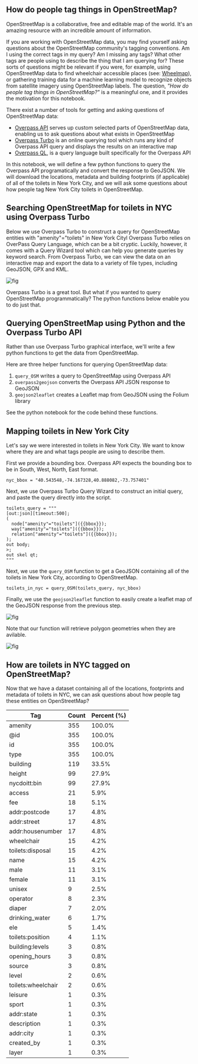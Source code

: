 ## How do people tag things in OpenStreetMap?

OpenStreetMap is a collaborative, free and editable map of the world. It's an amazing resource with an incredible amount of information.

If you are working with OpenStreetMap data, you may find yourself asking questions about the OpenStreetMap community's tagging conventions. Am I using the correct tags in my query? Am I missing any tags? What other tags are people using to describe the thing that I am querying for? These sorts of questions might be relevant if you were, for example, using OpenStreetMap data to find wheelchair accessible places (see: [Wheelmap](https://wheelmap.org/en/map#/?zoom=14)), or gathering training data for a machine learning model to recognize objects from satellite imagery using OpenStreetMap labels. The question, *"How do people tag things in OpenStreetMap?"* is a meaningful one, and it provides the motivation for this notebook.

There exist a number of tools for getting and asking questions of OpenStreetMap data:

- [Overpass API](http://wiki.openstreetmap.org/wiki/Overpass_API) serves up custom selected parts of OpenStreetMap data, enabling us to ask questions about what exists in OpenStreetMap
- [Overpass Turbo](http://overpass-turbo.eu/) is an online querying tool which runs any kind of Overpass API query and displays the results on an interactive map
- [Overpass QL](http://wiki.openstreetmap.org/wiki/Overpass_API/Overpass_QL), is a query language built specifically for the Overpass API

In this notebook, we will define a few python functions to query the Overpass API programatically and convert the response to GeoJSON. We will download the locations, metadata and building footprints (if applicable) of all of the toilets in New York City, and we will ask some questions about how people tag New York City toilets in OpenStreetMap.

## Searching OpenStreetMap for toilets in NYC using Overpass Turbo

Below we use Overpass Turbo to construct a query for OpenStreetMap entities with "amenity"="toilets" in New York Cityl Overpass Turbo relies on OverPass Query Language, which can be a bit cryptic. Luckily, however, it comes with a Query Wizard tool which can help you generate queries by keyword search. From Overpass Turbo, we can view the data on an interactive map and export the data to a variety of file types, including GeoJSON, GPX and KML. 

![fig](https://i.imgur.com/hd5z2rl.jpg)

Overpass Turbo is a great tool. But what if you wanted to query OpenStreetMap programmatically? The python functions below enable you to do just that.

## Querying OpenStreetMap using Python and the Overpass Turbo API

Rather than use Overpass Turbo graphical interface, we'll write a few python functions to get the data from OpenStreetMap. 

Here are three helper functions for querying OpenStreetMap data:

1. `query_OSM` writes a query to OpenStreetMap using Overpass API 
2. `overpass2geojson` converts the Overpass API JSON response to GeoJSON
3. `geojson2leaflet` creates a Leaflet map from GeoJSON using the Folium library

See the python notebook for the code behind these functions.

## Mapping toilets in New York City

Let's say we were interested in toilets in New York City. We want to know where they are and what tags people are using to describe them.

First we provide a bounding box. Overpass API expects the bounding box to be in South, West, North, East format.

`nyc_bbox = "40.543548,-74.167328,40.888082,-73.757401"`

Next, we use Overpass Turbo Query Wizard to construct an initial query, and paste the query directly into the script.

```
toilets_query = """
[out:json][timeout:500];
(
  node["amenity"="toilets"]({{bbox}});
  way["amenity"="toilets"]({{bbox}});
  relation["amenity"="toilets"]({{bbox}});
);
out body;
>;
out skel qt;
"""
```

Next, we use the `query_OSM` function to get a GeoJSON containing all of the toilets in New York City, according to OpenStreetMap.

`toilets_in_nyc = query_OSM(toilets_query, nyc_bbox)`

Finally, we use the `geojson2leaflet` function to easily create a leaflet map of the GeoJSON response from the previous step.

![fig](https://i.imgur.com/OR9hHDd.jpg)

Note that our function will retrieve polygon geometries when they are avilable.

![fig](https://i.imgur.com/ZEpiE1K.jpg)

## How are toilets in NYC tagged on OpenStreetMap?

Now that we have a dataset containing all of the locations, footprints and metadata of toilets in NYC, we can ask questions about how people tag these entities on OpenStreetMap?

**Tag**|**Count**|**Percent (%)**
-----|-----|-----
amenity|355|100.0%
@id|355|100.0%
id|355|100.0%
type|355|100.0%
building|119|33.5%
height|99|27.9%
nycdoitt:bin|99|27.9%
access|21|5.9%
fee|18|5.1%
addr:postcode|17|4.8%
addr:street|17|4.8%
addr:housenumber|17|4.8%
wheelchair|15|4.2%
toilets:disposal|15|4.2%
name|15|4.2%
male|11|3.1%
female|11|3.1%
unisex|9|2.5%
operator|8|2.3%
diaper|7|2.0%
drinking\_water|6|1.7%
ele|5|1.4%
toilets:position|4|1.1%
building:levels|3|0.8%
opening\_hours|3|0.8%
source|3|0.8%
level|2|0.6%
toilets:wheelchair|2|0.6%
leisure|1|0.3%
sport|1|0.3%
addr:state|1|0.3%
description|1|0.3%
addr:city|1|0.3%
created\_by|1|0.3%
layer|1|0.3%
